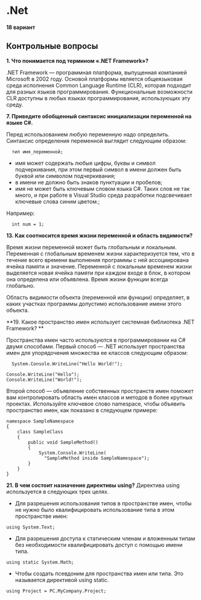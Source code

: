 # .Net
**18 вариант**

## Контрольные вопросы
**1. Что понимается под термином «.NET Framework»?**

.NET Framework — программная платформа, выпущенная компанией Microsoft в 2002 году. Основой платформы является общеязыковая среда исполнения Common Language Runtime (CLR), которая подходит для разных языков программирования. Функциональные возможности CLR доступны в любых языках программирования, использующих эту среду.

**7. Приведите обобщенный синтаксис инициализации переменной на
языке C#.**

Перед использованием любую переменную надо определить. Синтаксис определения переменной выглядит следующим образом:

```ShellSession
  тип имя_переменной;
```
- имя может содержать любые цифры, буквы и символ подчеркивания, при этом первый символ в имени должен быть буквой или символом подчеркивания;
- в имени не должно быть знаков пунктуации и пробелов;
- имя не может быть ключевым словом языка C#. Таких слов не так много, и при работе в Visual Studio среда разработки подсвечивает ключевые слова синим цветом.;

Например:
```ShellSession
  int num = 1;
```

**13. Как соотносится время жизни переменной и область видимости?**

Время жизни переменной может быть глобальным и локальным. Переменная с глобальным временем жизни характеризуется тем, что в течение всего времени выполнения программы с ней ассоциирована ячейка памяти и значение. Переменной с локальным временем жизни выделяется новая ячейка памяти при каждом входе в блок, в котором она определена или объявлена. Время жизни функции всегда глобально.

Область видимости объекта (переменной или функции) определяет, в каких участках программы допустимо использование имени этого объекта.

**19. Какое пространство имен использует системная библиотека .NET Framework? **

Пространства имен часто используются в программировании на C# двумя способами. Первый способ — .NET использует пространства имен для упорядочения множества ее классов следующим образом:

```ShellSession
  System.Console.WriteLine("Hello World!");
```
```ShellSession
Console.WriteLine("Hello");
Console.WriteLine("World!");
```

Второй способ — объявление собственных пространств имен поможет вам контролировать область имен классов и методов в более крупных проектах. Используйте ключевое слово namespace, чтобы объявить пространство имен, как показано в следующем примере:

```ShellSession
namespace SampleNamespace
{
    class SampleClass
    {
        public void SampleMethod()
        {
            System.Console.WriteLine(
              "SampleMethod inside SampleNamespace");
        }
    }
}
```

**21. В чем состоит назначение директивы using?**
Директива using используется в следующих трех целях.
- Для разрешения использования типов в пространстве имен, чтобы не нужно было квалифицировать использование типа в этом пространстве имен:
```ShellSession
using System.Text;
```
- Для разрешения доступа к статическим членам и вложенным типам без необходимости квалифицировать доступ с помощью имени типа.
```ShellSession
using static System.Math;
```
- Чтобы создать псевдоним для пространства имен или типа. Это называется директивой using static.
```ShellSession
using Project = PC.MyCompany.Project;
```
